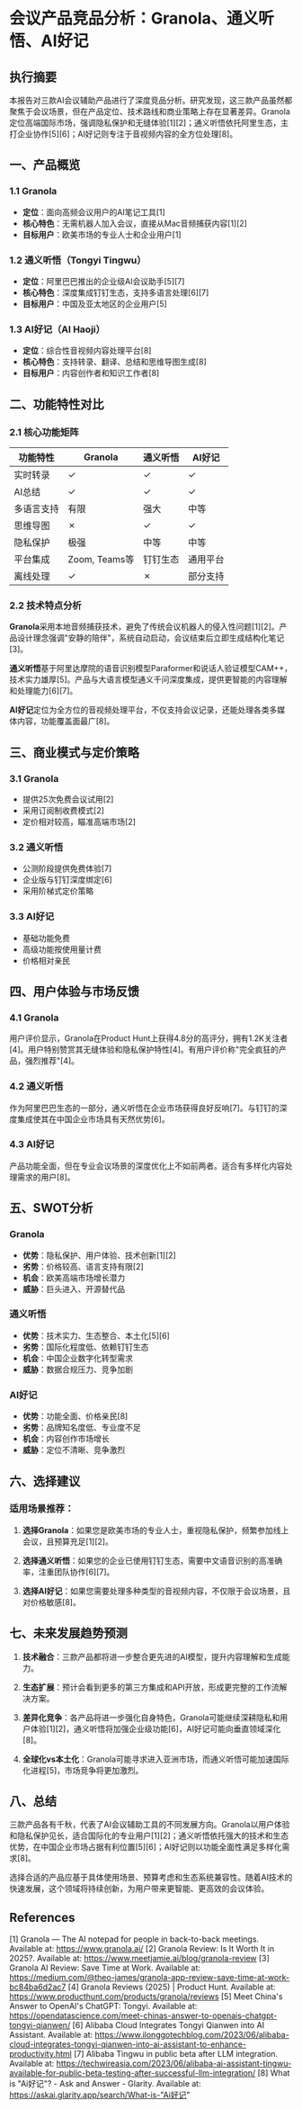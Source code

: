 # 会议产品竞品分析：Granola、通义听悟、AI好记

## 执行摘要

本报告对三款AI会议辅助产品进行了深度竞品分析。研究发现，这三款产品虽然都聚焦于会议场景，但在产品定位、技术路线和商业策略上存在显著差异。Granola定位高端国际市场，强调隐私保护和无缝体验[1][2]；通义听悟依托阿里生态，主打企业协作[5][6]；AI好记则专注于音视频内容的全方位处理[8]。

## 一、产品概览

### 1.1 Granola
- **定位**：面向高频会议用户的AI笔记工具[1]
- **核心特色**：无需机器人加入会议，直接从Mac音频捕获内容[1][2]
- **目标用户**：欧美市场的专业人士和企业用户[1]

### 1.2 通义听悟（Tongyi Tingwu）
- **定位**：阿里巴巴推出的企业级AI会议助手[5][7]
- **核心特色**：深度集成钉钉生态，支持多语言处理[6][7]
- **目标用户**：中国及亚太地区的企业用户[5]

### 1.3 AI好记（AI Haoji）
- **定位**：综合性音视频内容处理平台[8]
- **核心特色**：支持转录、翻译、总结和思维导图生成[8]
- **目标用户**：内容创作者和知识工作者[8]

## 二、功能特性对比

### 2.1 核心功能矩阵

| 功能特性 | Granola | 通义听悟 | AI好记 |
|---------|---------|----------|--------|
| 实时转录 | ✓ | ✓ | ✓ |
| AI总结 | ✓ | ✓ | ✓ |
| 多语言支持 | 有限 | 强大 | 中等 |
| 思维导图 | ✗ | ✓ | ✓ |
| 隐私保护 | 极强 | 中等 | 中等 |
| 平台集成 | Zoom, Teams等 | 钉钉生态 | 通用平台 |
| 离线处理 | ✓ | ✗ | 部分支持 |

### 2.2 技术特点分析

**Granola**采用本地音频捕获技术，避免了传统会议机器人的侵入性问题[1][2]。产品设计理念强调"安静的陪伴"，系统自动启动，会议结束后立即生成结构化笔记[3]。

**通义听悟**基于阿里达摩院的语音识别模型Paraformer和说话人验证模型CAM++，技术实力雄厚[5]。产品与大语言模型通义千问深度集成，提供更智能的内容理解和处理能力[6][7]。

**AI好记**定位为全方位的音视频处理平台，不仅支持会议记录，还能处理各类多媒体内容，功能覆盖面最广[8]。

## 三、商业模式与定价策略

### 3.1 Granola
- 提供25次免费会议试用[2]
- 采用订阅制收费模式[2]
- 定价相对较高，瞄准高端市场[2]

### 3.2 通义听悟
- 公测阶段提供免费体验[7]
- 企业版与钉钉深度绑定[6]
- 采用阶梯式定价策略

### 3.3 AI好记
- 基础功能免费
- 高级功能按使用量计费
- 价格相对亲民

## 四、用户体验与市场反馈

### 4.1 Granola
用户评价显示，Granola在Product Hunt上获得4.8分的高评分，拥有1.2K关注者[4]。用户特别赞赏其无缝体验和隐私保护特性[4]。有用户评价称"完全疯狂的产品，强烈推荐"[4]。

### 4.2 通义听悟
作为阿里巴巴生态的一部分，通义听悟在企业市场获得良好反响[7]。与钉钉的深度集成使其在中国企业市场具有天然优势[6]。

### 4.3 AI好记
产品功能全面，但在专业会议场景的深度优化上不如前两者。适合有多样化内容处理需求的用户[8]。

## 五、SWOT分析

### Granola
- **优势**：隐私保护、用户体验、技术创新[1][2]
- **劣势**：价格较高、语言支持有限[2]
- **机会**：欧美高端市场增长潜力
- **威胁**：巨头进入、开源替代品

### 通义听悟
- **优势**：技术实力、生态整合、本土化[5][6]
- **劣势**：国际化程度低、依赖钉钉生态
- **机会**：中国企业数字化转型需求
- **威胁**：数据合规压力、竞争加剧

### AI好记
- **优势**：功能全面、价格亲民[8]
- **劣势**：品牌知名度低、专业度不足
- **机会**：内容创作市场增长
- **威胁**：定位不清晰、竞争激烈

## 六、选择建议

### 适用场景推荐：

1. **选择Granola**：如果您是欧美市场的专业人士，重视隐私保护，频繁参加线上会议，且预算充足[1][2]。

2. **选择通义听悟**：如果您的企业已使用钉钉生态，需要中文语音识别的高准确率，注重团队协作[6][7]。

3. **选择AI好记**：如果您需要处理多种类型的音视频内容，不仅限于会议场景，且对价格敏感[8]。

## 七、未来发展趋势预测

1. **技术融合**：三款产品都将进一步整合更先进的AI模型，提升内容理解和生成能力。

2. **生态扩展**：预计会看到更多的第三方集成和API开放，形成更完整的工作流解决方案。

3. **差异化竞争**：各产品将进一步强化自身特色，Granola可能继续深耕隐私和用户体验[1][2]，通义听悟将加强企业级功能[6]，AI好记可能向垂直领域深化[8]。

4. **全球化vs本土化**：Granola可能寻求进入亚洲市场，而通义听悟可能加速国际化进程[5]，市场竞争将更加激烈。

## 八、总结

三款产品各有千秋，代表了AI会议辅助工具的不同发展方向。Granola以用户体验和隐私保护见长，适合国际化的专业用户[1][2]；通义听悟依托强大的技术和生态优势，在中国企业市场占据有利位置[5][6]；AI好记则以功能全面性满足多样化需求[8]。

选择合适的产品应基于具体使用场景、预算考虑和生态系统兼容性。随着AI技术的快速发展，这个领域将持续创新，为用户带来更智能、更高效的会议体验。

## References

[1] Granola — The AI notepad for people in back-to-back meetings. Available at: https://www.granola.ai/
[2] Granola Review: Is It Worth It in 2025?. Available at: https://www.meetjamie.ai/blog/granola-review
[3] Granola AI Review: Save Time at Work. Available at: https://medium.com/@theo-james/granola-app-review-save-time-at-work-bc84ba6d2ac7
[4] Granola Reviews (2025) | Product Hunt. Available at: https://www.producthunt.com/products/granola/reviews
[5] Meet China's Answer to OpenAI's ChatGPT: Tongyi. Available at: https://opendatascience.com/meet-chinas-answer-to-openais-chatgpt-tongyi-qianwen/
[6] Alibaba Cloud Integrates Tongyi Qianwen into AI Assistant. Available at: https://www.ilonggotechblog.com/2023/06/alibaba-cloud-integrates-tongyi-qianwen-into-ai-assistant-to-enhance-productivity.html
[7] Alibaba Tingwu in public beta after LLM integration. Available at: https://techwireasia.com/2023/06/alibaba-ai-assistant-tingwu-available-for-public-beta-testing-after-successful-llm-integration/
[8] What is "Ai好记"? - Ask and Answer - Glarity. Available at: https://askai.glarity.app/search/What-is-"Ai好记"